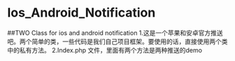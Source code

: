 # Ios_Android_Notification
##TWO Class for ios and android notification
1.这是一个苹果和安卓官方推送吧。两个简单的类，一些代码是我们自己项目框架。要使用的话，直接使用两个类中的私有方法。
2.Index.php 文件，里面有两个方法是两种推送的demo

